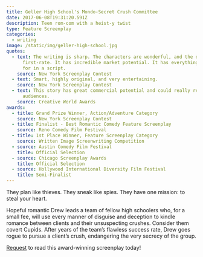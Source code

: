 ```yaml
---
title: Geller High School's Mondo-Secret Crush Committee
date: 2017-06-08T19:31:20.591Z
description: Teen rom-com with a heist-y twist
type: Feature Screenplay
categories:
  - writing
image: /static/img/geller-high-school.jpg
quotes:
  - text: The writing is sharp. The characters are wonderful, and the dialogue is
      first-rate. It has incredible market potential. It has everything one asks
      for in a script.
    source: New York Screenplay Contest
  - text: Smart, highly original, and very entertaining.
    source: New York Screenplay Contest
  - text: This story has great commercial potential and could really resonate with
      audiences.
    source: Creative World Awards
awards:
  - title: Grand Prize Winner, Action/Adventure Category
    source: New York Screenplay Contest
  - title: Finalist - Best Romantic Comedy Feature Screenplay
    source: Reno Comedy Film Festival
  - title: 1st Place Winner, Feature Screenplay Category
    source: Written Image Screenwriting Competition
  - source: Austin Comedy Film Festival
    title: Official Selection
  - source: Chicago Screenplay Awards
    title: Official Selection
  - source: Hollywood International Diversity Film Festival
    title: Semi-Finalist
---
```

They plan like thieves. They sneak like spies. They have one mission: to steal your heart.

Hopeful romantic Drew leads a team of fellow high schoolers who, for a small fee, will use every manner of disguise and deception to kindle romance between clients and their unsuspecting crushes. Consider them covert Cupids. After years of the team’s flawless success rate, Drew goes rogue to pursue a client’s crush, endangering the very secrecy of the group.

[Request](mailto:cj@cjarellano.com) to read this award-winning screenplay today!

